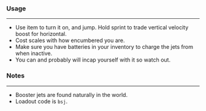 ### Usage
---
- Use item to turn it on, and jump. Hold sprint to trade vertical velocity boost for horizontal.
- Cost scales with how encumbered you are.
- Make sure you have batteries in your inventory to charge the jets from when inactive.
- You can and probably will incap yourself with it so watch out.

### Notes
---
- Booster jets are found naturally in the world.
- Loadout code is `bsj`.
